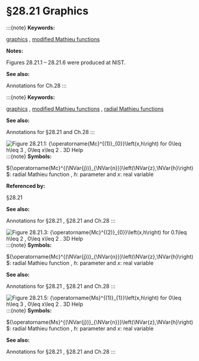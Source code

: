 # §28.21 Graphics

:::{note}
**Keywords:**

[graphics](http://dlmf.nist.gov/search/search?q=graphics) , [modified Mathieu functions](http://dlmf.nist.gov/search/search?q=modified%20Mathieu%20functions)

**Notes:**

Figures 28.21.1 – 28.21.6 were produced at NIST.

**See also:**

Annotations for Ch.28
:::

:::{note}
**Keywords:**

[graphics](http://dlmf.nist.gov/search/search?q=graphics) , [modified Mathieu functions](http://dlmf.nist.gov/search/search?q=modified%20Mathieu%20functions) , [radial Mathieu functions](http://dlmf.nist.gov/search/search?q=radial%20Mathieu%20functions)

**See also:**

Annotations for §28.21 and Ch.28
:::

<a id="Px1.fig1"></a>

![Figure 28.21.1: ${\operatorname{Mc}^{(1)}_{0}}\left(x,h\right)$ for $0\leq h\leq 3$ , $0\leq x\leq 2$ . 3D Help](../html/28/21/F1.png)
:::{note}
**Symbols:**

${\operatorname{Mc}^{(\NVar{j})}_{\NVar{n}}}\left(\NVar{z},\NVar{h}\right)$: radial Mathieu function , $h$: parameter and $x$: real variable

**Referenced by:**

§28.21

**See also:**

Annotations for §28.21 , §28.21 and Ch.28
:::

<a id="Px1.fig2"></a>

![Figure 28.21.3: ${\operatorname{Mc}^{(2)}_{0}}\left(x,h\right)$ for $0.1\leq h\leq 2$ , $0\leq x\leq 2$ . 3D Help](../html/28/21/F3.png)
:::{note}
**Symbols:**

${\operatorname{Mc}^{(\NVar{j})}_{\NVar{n}}}\left(\NVar{z},\NVar{h}\right)$: radial Mathieu function , $h$: parameter and $x$: real variable

**See also:**

Annotations for §28.21 , §28.21 and Ch.28
:::

<a id="Px1.fig3"></a>

![Figure 28.21.5: ${\operatorname{Ms}^{(1)}_{1}}\left(x,h\right)$ for $0\leq h\leq 3$ , $0\leq x\leq 2$ . 3D Help](../html/28/21/F5.png)
:::{note}
**Symbols:**

${\operatorname{Ms}^{(\NVar{j})}_{\NVar{n}}}\left(\NVar{z},\NVar{h}\right)$: radial Mathieu function , $h$: parameter and $x$: real variable

**See also:**

Annotations for §28.21 , §28.21 and Ch.28
:::
